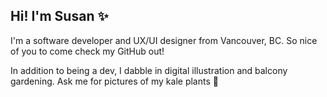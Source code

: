 ## Hi! I'm Susan ✨
I'm a software developer and UX/UI designer from Vancouver, BC. So nice of you to come check my GitHub out!

In addition to being a dev, I dabble in digital illustration and balcony gardening. Ask me for pictures of my kale plants 🌿
